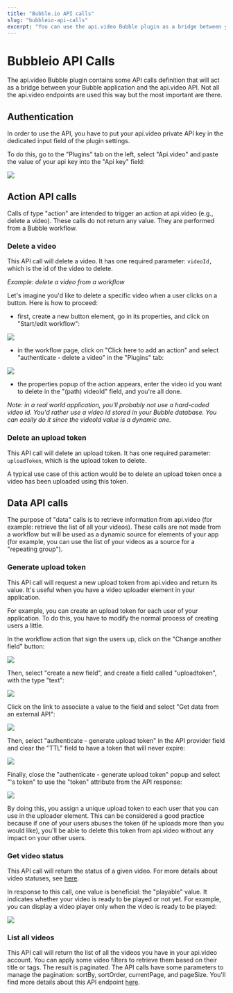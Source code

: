 ```yaml
---
title: "Bubble.io API calls"
slug: "bubbleio-api-calls"
excerpt: "You can use the api.video Bubble plugin as a bridge between your Bubble application and the api.video API."
---
```


Bubbleio API Calls
==================

The api.video Bubble plugin contains some API calls definition that will act as a bridge between your Bubble application and the api.video API. Not all the api.video endpoints are used this way but the most important are there. 

## Authentication

In order to use the API, you have to put your api.video private API key in the dedicated input field of the plugin settings.

To do this, go to the "Plugins" tab on the left, select "Api.video" and paste the value of your api key into the "Api key" field:

![](/_assets/bubbleio_2.png)

## Action API calls

Calls of type "action" are intended to trigger an action at api.video (e.g., delete a video). These calls do not return any value. They are performed from a Bubble workflow.

### Delete a video

This API call will delete a video. It has one required parameter: `videoId,` which is the id of the video to delete. 

*Example: delete a video from a workflow*

Let's imagine you'd like to delete a specific video when a user clicks on a button. Here is how to proceed:
- first, create a new button element, go in its properties, and click on "Start/edit workflow":


![](/_assets/bubbleio_9.png)

- in the workflow page, click on "Click here to add an action" and select "authenticate - delete a video" in the "Plugins" tab:


![](/_assets/bubbleio_10.png)

- the properties popup of the action appears, enter the video id you want to delete in the "(path) videoId" field, and you're all done. 

_Note: in a real world application, you'll probably not use a hard-coded video id. You'd rather use a video id stored in your Bubble database. You can easily do it since the videoId value is a dynamic one._

### Delete an upload token

This API call will delete an upload token. It has one required parameter: `uploadToken`, which is the upload token to delete. 

A typical use case of this action would be to delete an upload token once a video has been uploaded using this token. 


## Data API calls

The purpose of "data" calls is to retrieve information from api.video (for example: retrieve the list of all your videos). These calls are not made from a workflow but will be used as a dynamic source for elements of your app (for example, you can use the list of your videos as a source for a "repeating group").


### Generate upload token

This API call will request a new upload token from api.video and return its value. It's useful when you have a video uploader element in your application. 

For example, you can create an upload token for each user of your application. To do this, you have to modify the normal process of creating users a little.

In the workflow action that sign the users up, click on the "Change another field" button:


![](/_assets/bubbleio_11.png)

Then, select "create a new field", and create a field called "uploadtoken", with the type "text":


![](/_assets/bubbleio_12.png)

Click on the link to associate a value to the field and select "Get data from an external API":


![](/_assets/bubbleio_13.png)

Then, select "authenticate - generate upload token" in the API provider field and clear the "TTL" field to have a token that will never expire:



![](/_assets/bubbleio_14.png)

Finally, close the "authenticate - generate upload token" popup and select "'s token" to use the "token" attribute from the API response:

![](/_assets/bubbleio_15.png)

By doing this, you assign a unique upload token to each user that you can use in the uploader element. This can be considered a good practice because if one of your users abuses the token (if he uploads more than you would like), you'll be able to delete this token from api.video without any impact on your other users.

### Get video status

This API call will return the status of a given video. For more details about video statuses, see [here](/reference/api/Videos#retrieve-video-status-and-details).

In response to this call, one value is beneficial: the "playable" value. It indicates whether your video is ready to be played or not yet. For example, you can display a video player only when the video is ready to be played:


![](/_assets/bubbleio_16.png)

### List all videos

This API call will return the list of all the videos you have in your api.video account. You can apply some video filters to retrieve them based on their title or tags. The result is paginated. The API calls have some parameters to manage the pagination: sortBy, sortOrder, currentPage, and pageSize. You'll find more details about this API endpoint [here](/reference/api/Videos#list-all-video-objects).
